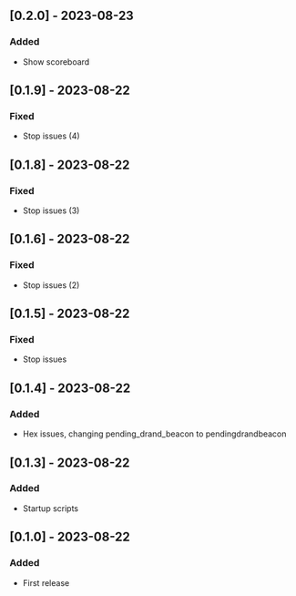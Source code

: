 ## [0.2.0] - 2023-08-23
### Added
- Show scoreboard

## [0.1.9] - 2023-08-22
### Fixed
- Stop issues (4)

## [0.1.8] - 2023-08-22
### Fixed
- Stop issues (3)

## [0.1.6] - 2023-08-22
### Fixed
- Stop issues (2)

## [0.1.5] - 2023-08-22
### Fixed
- Stop issues

## [0.1.4] - 2023-08-22
### Added
- Hex issues, changing pending_drand_beacon to pendingdrandbeacon

## [0.1.3] - 2023-08-22
### Added
- Startup scripts

## [0.1.0] - 2023-08-22
### Added
- First release

